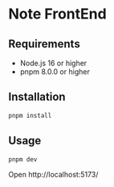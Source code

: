 # Note FrontEnd

## Requirements

- Node.js 16 or higher
- pnpm 8.0.0 or higher

## Installation

```bash
pnpm install
```

## Usage

```bash
pnpm dev
```
Open http://localhost:5173/
